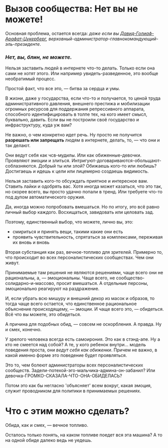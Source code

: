 # Вызов сообщества: Нет вы не можете!

Основная проблема, остается всегда: *даже если вы [Давид-Голиаф-Арафат-Цукерберг](https://www.litres.ru/book/viktor-pelevin/snuff-2547755/citata/2526d27c9d7611e7b55b002590591206), верховный-администратор-главнокомандующий-эль-президенте*.

### *Нет, вы, блин, не можете.*

Нельзя заставить людей в интернете что-то делать. Только если она сами не хотят этого. 
Или например увидеть-разведенное, это вообще необратимый процесс.

Простой факт, что все это, — битва за сердца и умы.

В жизни, даже у государства, если что-то и получается, то ценой труда административного давления, внешнего престижа и мобилизации огромных ресурсов для поддержания репрессивного аппарата, способного идентифицировать в толпе тех, на кого имеет смысл, буквально, давить. Если вы не построили своё государство и инфраструктуру, куда уж вам?

Не важно, о чем конкретно идет речь. Ну просто не получится **разрешать или запрещать** людям в интернете, делать, то, — что они и так делают. 

Они ведут себя как чсв-мудилы. Или как обиженные-девочки. Проявляют эмоции и злиться. Интригуют-договариваются-обольщают-соблазняются. Добрый ты или злой? Обижаешь кого-то или любишь? Достигаешь и идешь к цели или лицемерно создаешь видимость.

Нельзя заставить кого-то обсуждать приятное и интересное вам. 
Ставить лайки и одобрять вас. 
Хотя иногда может казаться, что это так, но скорее всего, вы просто удачно попали в тренд.
Или требуете что-то под дулом автоматического оружия.

Да, иногда можно попробовать вмешаться. Но по итогу, это всё равно личный выбор каждого. Восхищаться, завидовать или целовать зад.

Поэтому, единственный выбор, что можете, лично вы, это:
- смириться и принять вещи, такими какие они есть
- проявить чувствительность, спрятаться за комплексами, переживая их вновь и вновь

Вторая субстанция как раз, вечное-топливо для зрителей. Примерно то, что происходит во всех персоналистических сообществах. Чем они живут. 

Принимаемые там решения не являются решениями, чаще всего они не рациональны, а, — эмоциональны. Чаще всего, не сообщество-солидарно-и-массово, просит вмешаться. А отдельные персоны, эмоционально реагируют на раздражение.

И, если убрать всю мишуру и внешний декор из масок и образов, то тогда чаще всего остается, что единственное рациональное объяснение происходящему, — эмоции. И чаще всего это, — обидеться. Всё что вы можете, это обидеться.

А причина для подобных обид, — совсем не оскорбления. А правда. Ну и смех, конечно.

У зрелого человека всегда есть самоирония. Это как в стэнд-апе. Ну а кто не смеется над собой?
А те, у кого ребенок внутри... модель поведения проста, они *ведут себя как обиженки*. Причем не важно, в какой именно форме это поведение будет проявляться. 

Это то, чем болеют администраторы всех персоналистических сообществ. Задели-потехой-эго-мальчика-админа-он-забанил? Или девочка-ГРОМКО-СКАЗАЛА-ЧТО-ОНА-ОБИДЕЛАСЬ?

Потом это как бы негласно 'объясняет' всем вокруг, какая эмоция, служит проводником для политики в принимаемых решениях.

# Что с этим можно сделать?

Обида, как и смех, — вечное топливо.

Осталось только понять, на каком топливе поедет вся эта машина? А то на одной обиде далеко ведь не уедешь.



